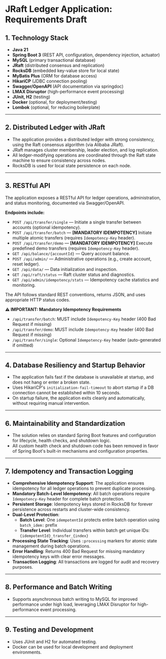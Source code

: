# JRaft Ledger Application: Requirements Draft

## 1. Technology Stack

- **Java 21**
- **Spring Boot 3** (REST API, configuration, dependency injection, actuator)
- **MySQL** (primary transactional database)
- **JRaft** (distributed consensus and replication)
- **RocksDB** (embedded key-value store for local state)
- **MyBatis Plus** (ORM for database access)
- **HikariCP** (JDBC connection pooling)
- **Swagger/OpenAPI** (API documentation via springdoc)
- **LMAX Disruptor** (high-performance event processing)
- **JUnit, H2** (testing)
- **Docker** (optional, for deployment/testing)
- **Lombok** (optional, for reducing boilerplate)

---

## 2. Distributed Ledger with JRaft

- The application provides a distributed ledger with strong consistency, using the Raft consensus algorithm (via Alibaba JRaft).
- JRaft manages cluster membership, leader election, and log replication.
- All ledger-modifying operations are coordinated through the Raft state machine to ensure consistency across nodes.
- RocksDB is used for local state persistence on each node.

---

## 3. RESTful API

The application exposes a RESTful API for ledger operations, administration, and status monitoring, documented via Swagger/OpenAPI.

**Endpoints include:**

- `POST /api/transfer/single` — Initiate a single transfer between accounts (optional idempotency).
- `POST /api/transfer/batch` — **[MANDATORY IDEMPOTENCY]** Initiate multiple atomic transfers (requires `Idempotency-Key` header).
- `POST /api/transfer/demo` — **[MANDATORY IDEMPOTENCY]** Execute predefined demo transfers (requires `Idempotency-Key` header).
- `GET /api/balance/{accountId}` — Query account balance.
- `POST /api/admin/` — Administrative operations (e.g., create account, reset ledger).
- `GET /api/data/` — Data initialization and inspection.
- `GET /api/raft/status` — Raft cluster status and diagnostics.
- `GET /api/admin/idempotency/stats` — Idempotency cache statistics and monitoring.

The API follows standard REST conventions, returns JSON, and uses appropriate HTTP status codes.

**⚠️ IMPORTANT: Mandatory Idempotency Requirements**
- `/api/transfer/batch`: MUST include `Idempotency-Key` header (400 Bad Request if missing)
- `/api/transfer/demo`: MUST include `Idempotency-Key` header (400 Bad Request if missing)
- `/api/transfer/single`: Optional `Idempotency-Key` header (auto-generated if omitted)

---

## 4. Database Resiliency and Startup Behavior

- The application fails fast if the database is unavailable at startup, and does not hang or enter a broken state.
- Uses HikariCP's `initialization-fail-timeout` to abort startup if a DB connection cannot be established within 10 seconds.
- On startup failure, the application exits cleanly and automatically, without requiring manual intervention.

---

## 6. Maintainability and Standardization

- The solution relies on standard Spring Boot features and configuration for lifecycle, health checks, and shutdown logic.
- All custom health check and shutdown code has been removed in favor of Spring Boot's built-in mechanisms and configuration properties.

---

## 7. Idempotency and Transaction Logging

- **Comprehensive Idempotency Support**: The application ensures idempotency for all ledger operations to prevent duplicate processing.
- **Mandatory Batch-Level Idempotency**: All batch operations require `Idempotency-Key` header for complete batch protection.
- **Persistent Storage**: Idempotency keys stored in RocksDB for forever persistence across restarts and cluster-wide consistency.
- **Dual-Level Protection**: 
  - **Batch Level**: One `idempotentId` protects entire batch operation using `batch_idem:` prefix
  - **Transfer Level**: Individual transfers within batch get unique IDs: `{idempotentId}_transfer_{index}`
- **Processing State Tracking**: Uses `:processing` markers for atomic state management during batch operations.
- **Error Handling**: Returns 400 Bad Request for missing mandatory idempotency keys with clear error messages.
- **Transaction Logging**: All transactions are logged for audit and recovery purposes.

---

## 8. Performance and Batch Writing

- Supports asynchronous batch writing to MySQL for improved performance under high load, leveraging LMAX Disruptor for high-performance event processing.

---

## 9. Testing and Development

- Uses JUnit and H2 for automated testing.
- Docker can be used for local development and deployment environments. 